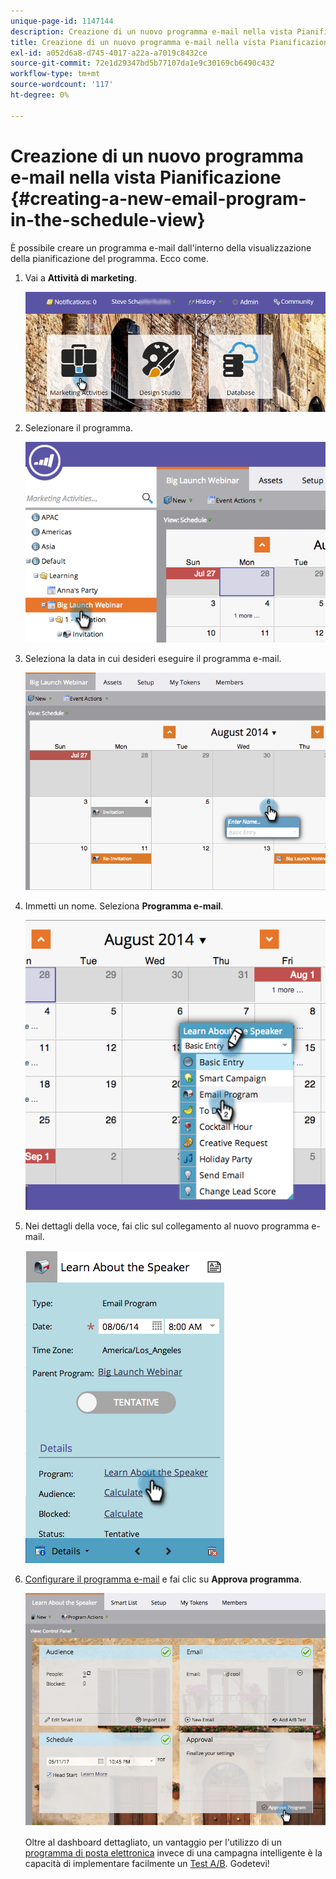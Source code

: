 ```yaml
---
unique-page-id: 1147144
description: Creazione di un nuovo programma e-mail nella vista Pianificazione - Documenti Marketo - Documentazione del prodotto
title: Creazione di un nuovo programma e-mail nella vista Pianificazione
exl-id: a052d6a8-d745-4017-a22a-a7019c8432ce
source-git-commit: 72e1d29347bd5b77107da1e9c30169cb6490c432
workflow-type: tm+mt
source-wordcount: '117'
ht-degree: 0%

---
```


# Creazione di un nuovo programma e-mail nella vista Pianificazione {#creating-a-new-email-program-in-the-schedule-view}

È possibile creare un programma e-mail dall&#39;interno della visualizzazione della pianificazione del programma. Ecco come.

1. Vai a **Attività di marketing**.

   ![](assets/login-marketing-activities-2.png)

1. Selezionare il programma.

   ![](assets/image2014-9-23-15-3a34-3a11.png)

1. Seleziona la data in cui desideri eseguire il programma e-mail.

   ![](assets/image2014-9-23-15-3a35-3a16.png)

1. Immetti un nome. Seleziona **Programma e-mail**.

   ![](assets/image2014-9-23-15-3a35-3a32.png)

1. Nei dettagli della voce, fai clic sul collegamento al nuovo programma e-mail.

   ![](assets/image2014-9-23-15-3a35-3a42.png)

1. [Configurare il programma e-mail](/help/marketo/product-docs/email-marketing/email-programs/creating-an-email-program/create-an-email-program.md) e fai clic su **Approva programma**.

   ![](assets/learnaboutthespeaker.png)

   Oltre al dashboard dettagliato, un vantaggio per l&#39;utilizzo di un [programma di posta elettronica](/help/marketo/product-docs/email-marketing/email-programs/creating-an-email-program/understanding-email-programs.md) invece di una campagna intelligente è la capacità di implementare facilmente un [Test A/B](/help/marketo/product-docs/email-marketing/email-programs/email-program-actions/email-test-a-b-test/add-an-a-b-test.md). Godetevi!
